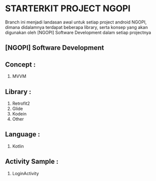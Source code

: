 # STARTERKIT PROJECT NGOPI
Branch ini menjadi landasan awal untuk setiap project android NGOPI, dimana didalamnya terdapat beberapa library,
serta konsep yang akan digunakan oleh [NGOPI] Software Development dalam setiap projectnya

## [NGOPI] Software Development

## Concept :
 1. MVVM

## Library :
 1. Retrofit2
 2. Glide
 3. Kodein
 4. Other

## Language :
 1. Kotlin

## Activity Sample :
 1. LoginActivity

